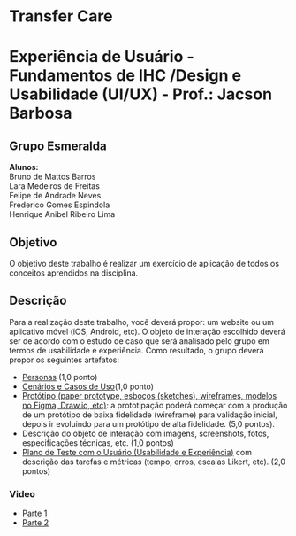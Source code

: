 # Transfer Care

# Experiência de Usuário - Fundamentos de IHC /Design e Usabilidade (UI/UX) - Prof.: Jacson Barbosa
## Grupo Esmeralda
**Alunos:** <br/>
Bruno de Mattos Barros <br/>
Lara Medeiros de Freitas <br/>
Felipe de Andrade Neves <br/>
Frederico Gomes Espindola <br/>
Henrique Anibel Ribeiro Lima <br/>

## Objetivo
O objetivo deste trabalho é realizar um exercício de aplicação de todos os conceitos aprendidos na disciplina.

## Descrição
Para a realização deste trabalho, você deverá propor: um website ou um aplicativo móvel (iOS, Android, etc). O objeto de interação escolhido deverá ser de acordo com o estudo de caso que será analisado pelo grupo em termos de usabilidade e experiência. Como resultado, o grupo deverá propor os seguintes artefatos:

- [Personas](https://github.com/Equipe4-Esmeralda/transfer_care/blob/main/Personas.md) (1,0 ponto)
- [Cenários e Casos de Uso](https://github.com/Equipe4-Esmeralda/transfer_care/blob/main/Casos%20de%20Uso.md)(1,0 ponto)
- [Protótipo (paper prototype, esboços (sketches), wireframes, modelos no Figma, Draw.io, etc)](https://www.figma.com/proto/iLAaL7J34Yqzx4FQtpZKIK/App?t=Ifws8mBmtMnbIGJx-1): a prototipação poderá começar com a produção de um protótipo de baixa fidelidade (wireframe) para validação inicial, depois ir evoluindo para um protótipo de alta fidelidade. (5,0 pontos).
- Descrição do objeto de interação com imagens, screenshots, fotos, especificações técnicas, etc. (1,0 pontos)
- [Plano de Teste com o Usuário (Usabilidade e Experiência)](https://github.com/Equipe4-Esmeralda/transfer_care/blob/main/Plano%20de%20Teste.md) com descrição das tarefas e métricas (tempo, erros, escalas Likert, etc). (2,0 pontos)

### Video
- [Parte 1](https://drive.google.com/file/d/1I2V7EcaAyJ45-2bFDJh8FvEiVlc-mhkg/view)
- [Parte 2](https://drive.google.com/file/d/1CdJGBzAacGVPDv9Jl3WmP3XY6z3Syc86/view)
